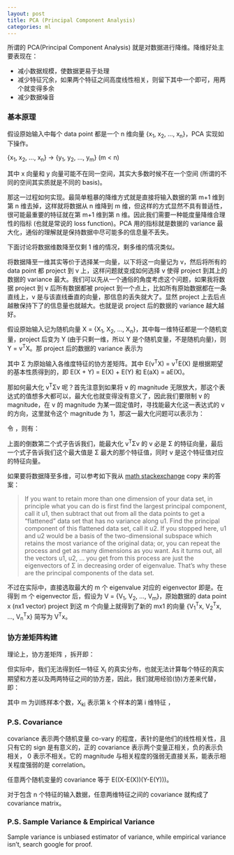 ```yaml
---
layout: post
title: PCA (Principal Component Analysis)
categories: ml
---
```


所谓的 PCA(Principal Component Analysis) 就是对数据进行降维。降维好处主要表现在：

* 减小数据规模，使数据更易于处理
* 减少特征冗余，如果两个特征之间高度线性相关，则留下其中一个即可，用两个就变得多余
* 减少数据噪音

### 基本原理

假设原始输入中每个 data point 都是一个 n 维向量 {x<sub>1</sub>, x<sub>2</sub>, …, x<sub>n</sub>}，PCA 实现如下操作。

{x<sub>1</sub>, x<sub>2</sub>, …, x<sub>n</sub>} &rarr; {y<sub>1</sub>, y<sub>2</sub>, …, y<sub>m</sub>} (m < n)

其中 x 向量和 y 向量可能不在同一空间，其实大多数时候不在一个空间 (所谓的不同的空间其实质就是不同的 basis)。

那这一过程如何实现。最简单粗暴的降维方式就是直接将输入数据的第 m+1 维到第 n 维去掉，这样就将数据从 n 维降到 m 维，但这样的方式显然不具有普适性，很可能最重要的特征就在第 m+1 维到第 n 维。因此我们需要一种能度量降维合理性的指标 (也就是常说的 loss function)。PCA 用的指标就是数据的 variance 最大化，通俗的理解就是保持数据中尽可能多的信息量不丢失。

下面讨论将数据维数降至仅剩 1 维的情况，剩多维的情况类似。

将数据降至一维其实等价于选择某一向量，以下将这一向量记为 v，然后将所有的 data point 都 project 到 v 上，这样问题就变成如何选择 v 使得 project 到其上的数据的 variance 最大。我们可以先从一个通俗的角度考虑这个问题，如果我将数据 project 到 v 后所有数据都被 project 到一个点上，比如所有原始数据都在一条直线上，v 是与该直线垂直的向量，那信息的丢失就大了。显然 project 上去后点越散保持下了的信息量也就越大。也就是说 project 后的数据的 variance 越大越好。

假设原始输入记为随机向量 X = {X<sub>1</sub>, X<sub>2</sub>, …, X<sub>n</sub>}，其中每一维特征都是一个随机变量，project 后变为 Y (由于只剩一维，所以 Y 是个随机变量，不是随机向量)，则 Y = v<sup>T</sup>X。那 project 后的数据的 variance 表示为

<object data="/resource/pca/varY.svg" type="image/svg+xml" class="svgcenter"></object>

其中 Σ 为原始输入各维度特征的协方差矩阵。其中 E(v<sup>T</sup>X) = v<sup>T</sup>E(X) 是根据期望的基本性质得到的，即 E(X + Y) = E(X) + E(Y) 和 E(aX) = aE(X)。

那如何最大化 v<sup>T</sup>Σv 呢？首先注意到如果将 v 的 magnitude 无限放大，那这个表达式的值想多大都可以，最大化也就变得没有意义了，因此我们要限制 v 的 magnitude，在 v 的 magnitude 为某一固定值时，寻找能最大化这一表达式的 v 的方向，这里就令这个 magnitude 为 1，那这一最大化问题可以表示为：

<object data="/resource/pca/argmax.svg" type="image/svg+xml" class="svgcenter"></object>

令 <object data="/resource/pca/Lv.svg" type="image/svg+xml"></object>，则有：

<object data="/resource/pca/Lv2.svg" type="image/svg+xml" class="svgcenter"></object>

上面的倒数第二个式子告诉我们，能最大化 v<sup>T</sup>Σv 的 v 必是 Σ 的特征向量，最后一个式子告诉我们这个最大值是 Σ 最大的那个特征值，同时 v 是这个特征值对应的特征向量。

如果要将数据降至多维，可以参考如下我从 [math stackexchange](http://math.stackexchange.com/questions/23596/why-is-the-eigenvector-of-a-covariance-matrix-equal-to-a-principal-component) copy 来的答案：

> If you want to retain more than one dimension of your data set, in principle what you can do is first find the largest principal component, call it u1, then subtract that out from all the data points to get a “flattened” data set that has no variance along u1. Find the principal component of this flattened data set, call it u2. If you stopped here, u1 and u2 would be a basis of the two-dimensional subspace which retains the most variance of the original data; or, you can repeat the process and get as many dimensions as you want. As it turns out, all the vectors u1, u2, … you get from this process are just the eigenvectors of Σ in decreasing order of eigenvalue. That’s why these are the principal components of the data set.

不过在实际中，直接选取最大的 m 个 eigenvalue 对应的 eigenvector 即是。在得到 m 个 eigenvector 后，假设为 V = {V<sub>1</sub>, V<sub>2</sub>, …, V<sub>m</sub>}，原始数据的 data point x (nx1 vector) project 到这 m 个向量上就得到了新的 mx1 的向量 {V<sub>1</sub><sup>T</sup>x, V<sub>2</sub><sup>T</sup>x, …, V<sub>n</sub><sup>T</sup>x} 简写为 V<sup>T</sup>x。

### 协方差矩阵构建

理论上，协方差矩阵 <object data="/resource/pca/cov.svg" type="image/svg+xml"></object>，拆开即：

<object data="/resource/pca/cov2.svg" type="image/svg+xml" class="svgcenter"></object>

但实际中，我们无法得到任一特征 X<sub>i</sub> 的真实分布，也就无法计算每个特征的真实期望和方差以及两两特征之间的协方差，因此，我们就用经验(协)方差来代替，即：

<object data="/resource/pca/expcov.svg" type="image/svg+xml" class="svgcenter"></object>

其中 m 为训练样本个数，X<sub>ki</sub> 表示第 k 个样本的第 i 维特征 <object data="/resource/pca/xi.svg" type="image/svg+xml"></object>，

### P.S. Covariance

covariance 表示两个随机变量 co-vary 的程度，表针的是他们的线性相关性，且只有它的 sign 是有意义的，正的 covariance 表示两个变量正相关，负的表示负相关， 0 表示不相关。它的 magnitude 与相关程度的强弱无直接关系，能表示相关程度强弱的是 correlation。

任意两个随机变量的 covariance 等于 E((X-E(X))(Y-E(Y)))。

对于包含 n 个特征的输入数据，任意两维特征之间的 covariance 就构成了 covariance matrix。

### P.S. Sample Variance & Empirical Variance

Sample variance is unbiased estimator of variance, while empirical variance isn’t, search google for proof.

